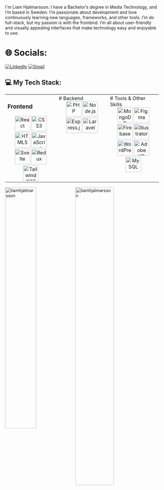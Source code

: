 I'm Liam Hjalmarsson. I have a Bachelor’s degree in Media Technology, and I’m based in Sweden. I’m passionate about development and love continuously learning new languages, frameworks, and other tools.
I’m do full-stack, but my passion is with the frontend. I’m all about user-friendly and visually appealing interfaces that make technology easy and enjoyable to use.


# 🌐 Socials:
[![LinkedIn](https://img.shields.io/badge/LinkedIn-%230077B5.svg?logo=linkedin&logoColor=white)](https://linkedin.com/in/liamhjalmarsson) 
[![Gmail](https://img.shields.io/badge/-Gmail-c14438?style=flat&logo=Gmail&logoColor=white)](mailto:liam.hjalmarssons@gmail.com)

## 💻 My Tech Stack:
<table><tr><td valign="top" width="33%">

### Frontend  
<div align="center">  
<a href="https://reactjs.org/" target="_blank"><img src="https://img.icons8.com/color/48/000000/react-native.png" alt="React" height="50" /></a>  
<a href="https://www.w3schools.com/css/" target="_blank"><img src="https://img.icons8.com/color/48/000000/css3.png" alt="CSS3" height="50" /></a>  
<a href="https://en.wikipedia.org/wiki/HTML5" target="_blank"><img src="https://img.icons8.com/color/48/000000/html-5.png" alt="HTML5" height="50" /></a>  
<a href="https://www.javascript.com/" target="_blank"><img src="https://img.icons8.com/color/48/000000/javascript.png" alt="JavaScript" height="50" /></a>  
<a href="https://www.svelte.dev/" target="_blank"><img src="https://img.icons8.com/color/48/000000/svelte.png" alt="Svelte" height="50" /></a>  
<a href="https://redux.js.org/" target="_blank"><img src="https://img.icons8.com/color/48/000000/redux.png" alt="Redux" height="50" /></a>  
<a href="https://www.tailwindcss.com/" target="_blank"><img src="https://img.icons8.com/color/48/000000/tailwindcss.png" alt="Tailwind CSS" height="50" /></a>  
</div>

</td><td valign="top" width="33%">
# Backend
<div align="center">  
<a href="https://www.php.net/" target="_blank"><img src="https://img.icons8.com/color/48/000000/php.png" alt="PHP" height="50" /></a>  
<a href="https://nodejs.org/" target="_blank"><img src="https://img.icons8.com/color/48/000000/nodejs.png" alt="Node.js" height="50" /></a>  
<a href="https://expressjs.com/" target="_blank"><img src="https://img.icons8.com/ios/50/000000/express-js.png" alt="Express.js" height="50" /></a>  
<a href="https://laravel.com/" target="_blank"><img src="https://img.icons8.com/color/48/000000/laravel.png" alt="Laravel" height="50" /></a>  
</div>
</td><td valign="top" width="33%">
# Tools & Other Skills
<div align="center">  
<a href="https://www.mongodb.com/" target="_blank"><img src="https://img.icons8.com/color/48/000000/mongodb.png" alt="MongoDB" height="50" /></a>  
<a href="https://www.figma.com/" target="_blank"><img src="https://img.icons8.com/color/48/000000/figma.png" alt="Figma" height="50" /></a>  
<a href="https://firebase.google.com/" target="_blank"><img src="https://img.icons8.com/color/48/000000/firebase.png" alt="Firebase" height="50" /></a>  
<a href="https://www.adobe.com/in/products/illustrator.html" target="_blank"><img src="https://img.icons8.com/color/48/000000/adobe-illustrator.png" alt="Illustrator" height="50" /></a>  
<a href="https://wordpress.com/" target="_blank"><img src="https://img.icons8.com/color/48/000000/wordpress.png" alt="WordPress" height="50" /></a>  
<a href="https://www.adobe.com/in/products/xd.html" target="_blank"><img src="https://img.icons8.com/color/48/000000/adobe-xd.png" alt="Adobe XD" height="50" /></a>  
<a href="https://www.mysql.com/" target="_blank"><img src="https://img.icons8.com/color/48/000000/mysql.png" alt="MySQL" height="50" /></a>  
</div>
</td></tr></table>  


<div>
  <img width="45%" align="left" src="https://github-readme-stats.vercel.app/api/top-langs?username=liamhjalmarsson&show_icons=true&locale=en&layout=compact" alt="liamhjalmarsson" />
  <img width="50%"  src="https://github-readme-streak-stats.herokuapp.com/?user=liamhjalmarsson&" alt="liamhjalmarsson" />
</div>
